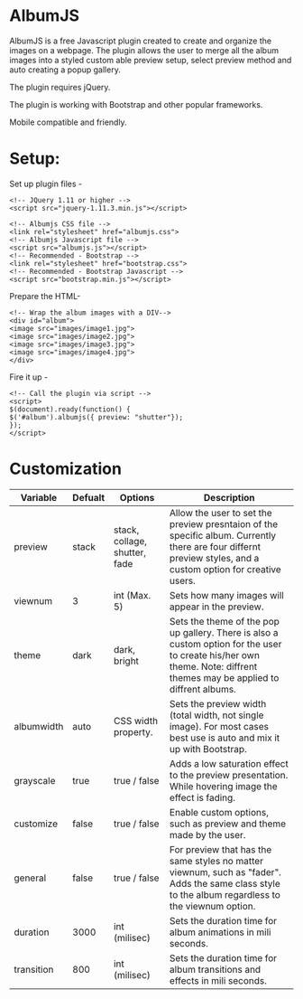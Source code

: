 # AlbumJS
AlbumJS is a free Javascript plugin created to create and organize the images on a webpage. The plugin allows the user to merge all the album images into a styled custom able preview setup, select preview method and auto creating a popup gallery.

The plugin requires jQuery.

The plugin is working with Bootstrap and other popular frameworks.

Mobile compatible and friendly.

# Setup:
Set up plugin files - 
```
<!-- JQuery 1.11 or higher -->
<script src="jquery-1.11.3.min.js"></script>

<!-- Albumjs CSS file -->
<link rel="stylesheet" href="albumjs.css">
<!-- Albumjs Javascript file -->
<script src="albumjs.js"></script>
<!-- Recommended - Bootstrap -->
<link rel="stylesheet" href="bootstrap.css">
<!-- Recommended - Bootstrap Javascript -->
<script src="bootstrap.min.js"></script>
```

Prepare the HTML-
```
<!-- Wrap the album images with a DIV-->
<div id="album">
<image src="images/image1.jpg">
<image src="images/image2.jpg">
<image src="images/image3.jpg">
<image src="images/image4.jpg">
</div>
```

Fire it up - 
```
<!-- Call the plugin via script -->
<script>
$(document).ready(function() {
$('#album').albumjs({ preview: "shutter"});
});
</script>
```

# Customization
| Variable | Defualt | Options | Description |
| -------- | ------- | ------- | ----------- |
| preview | stack | 	stack, collage, shutter, fade | Allow the user to set the preview presntaion of the specific album. Currently there are four differnt preview styles, and a custom option for creative users. |
| viewnum | 3 | int (Max. 5) | Sets how many images will appear in the preview. |
| theme | dark | dark, bright | Sets the theme of the pop up gallery. There is also a custom option for the user to create his/her own theme. Note: diffrent themes may be applied to diffrent albums. |
| albumwidth | auto | CSS width property. | Sets the preview width (total width, not single image). For most cases best use is auto and mix it up with Bootstrap. |
| grayscale | true | true / false |	Adds a low saturation effect to the preview presentation. While hovering image the effect is fading. |
| customize | false | true / false | Enable custom options, such as preview and theme made by the user. |
| general | false | true / false | 	For preview that has the same styles no matter viewnum, such as "fader". Adds the same class style to the album regardless to the viewnum option. |
| duration | 3000 | int (milisec) | Sets the duration time for album animations in mili seconds. |
| transition | 800 | int (milisec) | Sets the duration time for album transitions and effects in mili seconds. |
